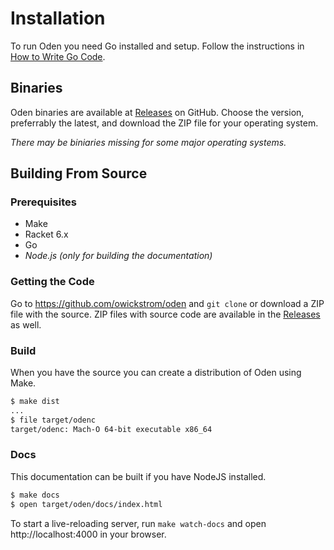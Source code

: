 # Installation

To run Oden you need Go installed and setup. Follow the instructions in
[How to Write Go Code](https://golang.org/doc/code.html).

## Binaries

Oden binaries are available at [Releases](https://github.com/owickstrom/oden/releases) on
GitHub. Choose the version, preferrably the latest, and download the ZIP file for your
operating system.

*There may be biniaries missing for some major operating systems.*

## Building From Source

### Prerequisites

* Make
* Racket 6.x
* Go
* *Node.js (only for building the documentation)*

### Getting the Code

Go to https://github.com/owickstrom/oden and `git clone` or download a ZIP file with
the source. ZIP files with source code are available in the
[Releases](https://github.com/owickstrom/oden/releases) as well.

### Build

When you have the source you can create a distribution of Oden using Make.

```bash
$ make dist
...
$ file target/odenc
target/odenc: Mach-O 64-bit executable x86_64
```

### Docs

This documentation can be built if you have NodeJS installed.

```bash
$ make docs
$ open target/oden/docs/index.html
```

To start a live-reloading server, run `make watch-docs` and open http://localhost:4000 in your
browser.


